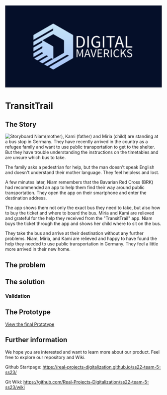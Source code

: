 ![Logo](https://github.com/Real-Projects-Digitalization/ss22-team-5-ss23/blob/main/2023_05_16-Logo.png)

# TransitTrail

## The Story
![Storyboard](https://github.com/Real-Projects-Digitalization/ss22-team-5-ss23/blob/main/StoryboardV2.png)
Niam(mother), Kami (father) and Miria (child) are standing at a bus stop in Germany. They have recently arrived in the country as a refugee family and want to use public transportation to get to the shelter. But they have trouble understanding the instructions on the timetables and are unsure which bus to take.

The family asks a pedestrian for help, but the man doesn't speak English and doesn't understand their mother language. They feel helpless and lost.

A few minutes later, Niam remembers that the Bavarian Red Cross (BRK) had recommended an app to help them find their way around public transportation. They open the app on their smartphone and enter the destination address.

The app shows them not only the exact bus they need to take, but also how to buy the ticket and where to board the bus. Miria and Kami are relieved and grateful for the help they received from the "TransitTrail" app. Niam buys the ticket through the app and shows her child where to sit on the bus.

They take the bus and arrive at their destination without any further problems. Niam, Miria, and Kami are relieved and happy to have found the help they needed to use public transportation in Germany. They feel a little more arrived in their new home.

## The problem


## The solution
### Validation

## The Prototype
[View the final Prototype](https://www.figma.com/proto/totawtIjV2GnzCP89MHO1a/Team-Canvas?type=design&node-id=142-1385&scaling=scale-down&page-id=106%3A8&starting-point-node-id=142%3A1385)

## Further information
We hope you are interested and want to learn more about our product. Feel free to explore our repository and Wiki.

Github Startpage: https://real-projects-digitalization.github.io/ss22-team-5-ss23/

Git Wiki: https://github.com/Real-Projects-Digitalization/ss22-team-5-ss23/wiki
